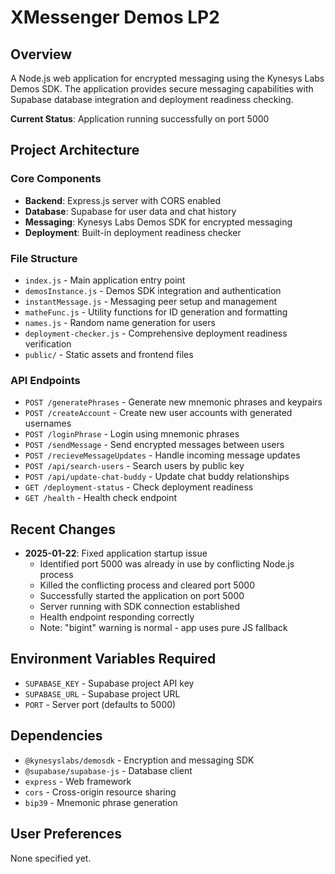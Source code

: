 # XMessenger Demos LP2

## Overview
A Node.js web application for encrypted messaging using the Kynesys Labs Demos SDK. The application provides secure messaging capabilities with Supabase database integration and deployment readiness checking.

**Current Status**: Application running successfully on port 5000

## Project Architecture

### Core Components
- **Backend**: Express.js server with CORS enabled
- **Database**: Supabase for user data and chat history
- **Messaging**: Kynesys Labs Demos SDK for encrypted messaging
- **Deployment**: Built-in deployment readiness checker

### File Structure
- `index.js` - Main application entry point
- `demosInstance.js` - Demos SDK integration and authentication
- `instantMessage.js` - Messaging peer setup and management
- `matheFunc.js` - Utility functions for ID generation and formatting
- `names.js` - Random name generation for users
- `deployment-checker.js` - Comprehensive deployment readiness verification
- `public/` - Static assets and frontend files

### API Endpoints
- `POST /generatePhrases` - Generate new mnemonic phrases and keypairs
- `POST /createAccount` - Create new user accounts with generated usernames
- `POST /loginPhrase` - Login using mnemonic phrases
- `POST /sendMessage` - Send encrypted messages between users
- `POST /recieveMessageUpdates` - Handle incoming message updates
- `POST /api/search-users` - Search users by public key
- `POST /api/update-chat-buddy` - Update chat buddy relationships
- `GET /deployment-status` - Check deployment readiness
- `GET /health` - Health check endpoint

## Recent Changes
- **2025-01-22**: Fixed application startup issue
  - Identified port 5000 was already in use by conflicting Node.js process
  - Killed the conflicting process and cleared port 5000
  - Successfully started the application on port 5000
  - Server running with SDK connection established
  - Health endpoint responding correctly
  - Note: "bigint" warning is normal - app uses pure JS fallback

## Environment Variables Required
- `SUPABASE_KEY` - Supabase project API key
- `SUPABASE_URL` - Supabase project URL
- `PORT` - Server port (defaults to 5000)

## Dependencies
- `@kynesyslabs/demosdk` - Encryption and messaging SDK
- `@supabase/supabase-js` - Database client
- `express` - Web framework
- `cors` - Cross-origin resource sharing
- `bip39` - Mnemonic phrase generation

## User Preferences
None specified yet.